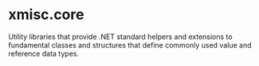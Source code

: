 # xmisc.core
Utility libraries that provide .NET standard helpers and extensions to fundamental classes and structures that define commonly used value and reference data types.
